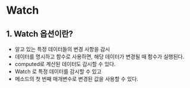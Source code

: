 # Watch

## 1. Watch 옵션이란?

- 알고 있는 특정 데이터들의 변경 사항을 감시
- 데이터를 명시하고 함수로 사용하면, 해당 데이터가 변경될 때 함수가 실행된다.
- computed로 계산된 데이터도 감시할 수 있다.
- Watch 로 특정 데이터를 감시할 수 있고
- 메소드의 첫 번째 매개변수로 변경된 값을 사용할 수 있다.
